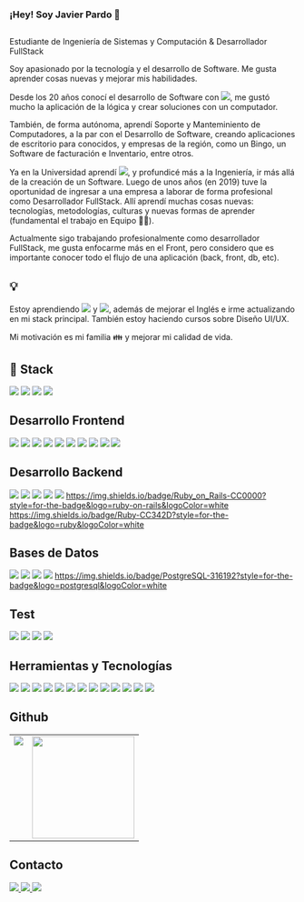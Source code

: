 ### ¡Hey! Soy Javier Pardo 👋

##

Estudiante de Ingeniería de Sistemas y Computación & Desarrollador FullStack

Soy apasionado por la tecnología y el desarrollo de Software. Me gusta aprender cosas nuevas y mejorar mis habilidades.

Desde los 20 años conocí el desarrollo de Software con <img src="https://img.shields.io/badge/C%23-239120?style=for-the-badge&logo=c-sharp&logoColor=white">, me gustó mucho la aplicación de la lógica y crear soluciones con un computador.

También, de forma autónoma, aprendí Soporte y Manteminiento de Computadores, a la par con el Desarrollo de Software, creando aplicaciones de escritorio para conocidos, y empresas de la región, como un Bingo, un Software de facturación e Inventario, entre otros.

Ya en la Universidad aprendí <img src="https://img.shields.io/badge/Java-ED8B00?style=for-the-badge&logo=java&logoColor=whit">, y profundicé más a la Ingeniería, ir más allá de la creación de un Software. Luego de unos años (en 2019) tuve la oportunidad de ingresar a una empresa a laborar de forma profesional como Desarrollador FullStack. Allí aprendí muchas cosas nuevas: tecnologías, metodologías, culturas y nuevas formas de aprender (fundamental el trabajo en Equipo 🤜🤛).

Actualmente sigo trabajando profesionalmente como desarrollador FullStack, me gusta enfocarme más en el Front, pero considero que es importante conocer todo el flujo de una aplicación (back, front, db, etc).

## 💡
Estoy aprendiendo <img src="https://img.shields.io/badge/Kotlin-0095D5?&style=for-the-badge&logo=kotlin&logoColor=white"> y <img src="https://img.shields.io/badge/React_Native-20232A?style=for-the-badge&logo=react&logoColor=61DAFB">, además de mejorar el Inglés e irme actualizando en mi stack principal. También estoy haciendo cursos sobre Diseño UI/UX.

Mi motivación es mi familia 👪 y mejorar mi calidad de vida.

## 🚀 Stack

<img src="https://img.shields.io/badge/MongoDB-4EA94B?style=for-the-badge&logo=mongodb&logoColor=white"> <img src="https://img.shields.io/badge/Express.js-404D59?style=for-the-badge"> <img src="https://img.shields.io/badge/React-20232A?style=for-the-badge&logo=react&logoColor=61DAFB"> <img src="https://img.shields.io/badge/Node.js-43853D?style=for-the-badge&logo=node.js&logoColor=white">

## Desarrollo Frontend

<img src="https://img.shields.io/badge/React-20232A?style=for-the-badge&logo=react&logoColor=61DAFB"> <img src="https://img.shields.io/badge/HTML-239120?style=for-the-badge&logo=html5&logoColor=white"> <img src="https://img.shields.io/badge/CSS-239120?&style=for-the-badge&logo=css3&logoColor=white"> <img src="https://img.shields.io/badge/HTML5-E34F26?style=for-the-badge&logo=html5&logoColor=white"> <img src="https://img.shields.io/badge/CSS3-1572B6?style=for-the-badge&logo=css3&logoColor=white"> <img src="https://img.shields.io/badge/Sass-CC6699?style=for-the-badge&logo=sass&logoColor=white"> <img src="https://img.shields.io/badge/Bootstrap-563D7C?style=for-the-badge&logo=bootstrap&logoColor=white"> <img src="https://img.shields.io/badge/Material--UI-0081CB?style=for-the-badge&logo=material-ui&logoColor=white"> <img src="https://img.shields.io/badge/Redux-593D88?style=for-the-badge&logo=redux&logoColor=white"> <img src="https://img.shields.io/badge/React_Native-20232A?style=for-the-badge&logo=react&logoColor=61DAFB">

## Desarrollo Backend

<img src="https://img.shields.io/badge/Node.js-43853D?style=for-the-badge&logo=node.js&logoColor=white"> <img src="https://img.shields.io/badge/Express.js-404D59?style=for-the-badge"> <img src="https://img.shields.io/badge/sequelize-323330?style=for-the-badge&logo=sequelize&logoColor=blue"> <img src="https://camo.githubusercontent.com/2f99a07b1f7a64bcaba001781eb6e59e44d6ca9818e040b958cdbe9b349d61f3/68747470733a2f2f696d672e736869656c64732e696f2f62616467652f4d6f6e676f6f73652d3030433538453f7374796c653d666f722d7468652d6261646765"> <img src="https://img.shields.io/badge/Java-ED8B00?style=for-the-badge&logo=java&logoColor=white"> <https://img.shields.io/badge/Ruby_on_Rails-CC0000?style=for-the-badge&logo=ruby-on-rails&logoColor=white> <https://img.shields.io/badge/Ruby-CC342D?style=for-the-badge&logo=ruby&logoColor=white>

## Bases de Datos

<img src="https://img.shields.io/badge/MongoDB-4EA94B?style=for-the-badge&logo=mongodb&logoColor=white"> <img src="https://img.shields.io/badge/MySQL-005C84?style=for-the-badge&logo=mysql&logoColor=white"> <img src="https://img.shields.io/badge/Amazon%20DynamoDB-4053D6?style=for-the-badge&logo=Amazon%20DynamoDB&logoColor=white"> <img src="https://img.shields.io/badge/redis-%23DD0031.svg?&style=for-the-badge&logo=redis&logoColor=white"> <https://img.shields.io/badge/PostgreSQL-316192?style=for-the-badge&logo=postgresql&logoColor=white>

## Test

<img src="https://img.shields.io/badge/Jest-323330?style=for-the-badge&logo=Jest&logoColor=white"> <img src="https://img.shields.io/badge/mocha.js-323330?style=for-the-badge&logo=mocha&logoColor=Brown"> <img src="https://img.shields.io/badge/chai.js-323330?style=for-the-badge&logo=chai&logoColor=red"> <img src="https://img.shields.io/badge/sinon.js-323330?style=for-the-badge&logo=sinon">

## Herramientas y Tecnologías

<img src="https://img.shields.io/badge/GIT-E44C30?style=for-the-badge&logo=git&logoColor=white"> <img src="https://img.shields.io/badge/Jira-0052CC?style=for-the-badge&logo=Jira&logoColor=white"> <img src="https://img.shields.io/badge/Amazon_AWS-FF9900?style=for-the-badge&logo=amazonaws&logoColor=white"> <img src="https://img.shields.io/badge/Heroku-430098?style=for-the-badge&logo=heroku&logoColor=white"> <img src="https://img.shields.io/badge/Visual_Studio-5C2D91?style=for-the-badge&logo=visual%20studio&logoColor=white"> <img src="https://img.shields.io/badge/eslint-3A33D1?style=for-the-badge&logo=eslint&logoColor=white"> <img src="https://camo.githubusercontent.com/879423585ed087f3c973857c43ba7e7d84f52c993d2c937055726339fbf921d9/68747470733a2f2f696d672e736869656c64732e696f2f62616467652f506f73746d616e2d4646364333373f7374796c653d666f722d7468652d6261646765266c6f676f3d506f73746d616e266c6f676f436f6c6f723d7768697465"> <img src="https://img.shields.io/badge/Linux-FCC624?style=for-the-badge&logo=linux&logoColor=black"> <img src="https://img.shields.io/badge/mac%20os-000000?style=for-the-badge&logo=apple&logoColor=white"> <img src="https://img.shields.io/badge/Windows-0078D6?style=for-the-badge&logo=windows&logoColor=white"> <img src="https://img.shields.io/badge/Google_Cloud-4285F4?style=for-the-badge&logo=google-cloud&logoColor=white"> <img src="https://img.shields.io/badge/GitHub-100000?style=for-the-badge&logo=github&logoColor=white"> <img src="https://img.shields.io/badge/GitLab-330F63?style=for-the-badge&logo=gitlab&logoColor=white">

## Github

<table>
  <tr>
    <td valign="top"><img src="https://github-readme-stats.vercel.app/api/top-langs/?username=javipart&theme=radical&card_width=450em)](https://github.com/veroMoreno/veroMoreno/github-readme-stats"/></td>
    <td valign="top"><img height="180em" src="https://github-readme-stats.vercel.app/api?username=javipart&show_icons=true&hide_border=true&&count_private=true&include_all_commits=true&theme=radical&hide_stars=false" /></td>
  </tr>
</table>

## Contacto

<p>
  <a href="https://www.linkedin.com/in/javipart/">
    <img src="https://img.shields.io/badge/LinkedIn-0077B5?style=for-the-badge&logo=linkedin&logoColor=white">
  </a>
  <a href="https://twitter.com/javipart92">
    <img src="https://img.shields.io/badge/Twitter-1DA1F2?style=for-the-badge&logo=twitter&logoColor=white">
  </a>
  <a href="mailto:javiparto@gmail.com">
    <img src="https://img.shields.io/badge/Gmail-D14836?style=for-the-badge&logo=gmail&logoColor=white">
  </a>
</p>


<img src="">
